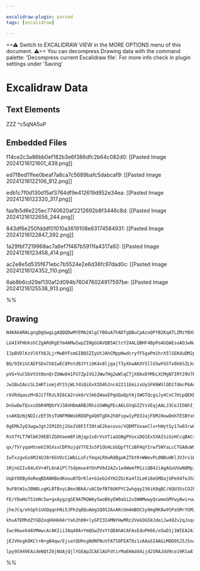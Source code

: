 ```yaml
---

excalidraw-plugin: parsed
tags: [excalidraw]

---
```

==⚠  Switch to EXCALIDRAW VIEW in the MORE OPTIONS menu of this document. ⚠== You can decompress Drawing data with the command palette: 'Decompress current Excalidraw file'. For more info check in plugin settings under 'Saving'


# Excalidraw Data
## Text Elements
ZZZ ^c5qNA5uP

## Embedded Files
f14ce2c3a86bb0ef182b3e6f386dfc2b64c082d0: [[Pasted Image 20241216121601_439.png]]

ed7f8ed11fee0beaf7a8ca7c5689bafc5dabcaf9: [[Pasted Image 20241216122106_912.png]]

edb1c7f0d130d15af3764df9e412619d952e34ea: [[Pasted Image 20241216122320_317.png]]

faa1b5d6e225ec7740620af2212692b8f3446c8d: [[Pasted Image 20241216122656_244.png]]

843df6e250fdddf01010a3619108e63174584931: [[Pasted Image 20241216122847_392.png]]

1a29fbf7219968ac7a6ef7f487b5911fa4317a92: [[Pasted Image 20241216123458_414.png]]

ac2e8e5d535f671ebc7b5524e2e6d36fc97dad0c: [[Pasted Image 20241216124352_110.png]]

6ab8b6cd29af130af2d094b760476024917597be: [[Pasted Image 20241216125538_913.png]]

%%
## Drawing
```compressed-json
N4KAkARALgngDgUwgLgAQQQDwMYEMA2AlgCYBOuA7hADTgQBuCpAzoQPYB2KqATLZMzYBXUtiRoIACyhQ4zZAHoFAc0JRJQgEYA6bGwC2CgF7N6hbEcK4OCtptbErHALRY8RMpWdx8Q1TdIEfARcZgRmBShcZQUebQA2bQAOGjoghH0EDihmbgBtcDBQMBLoeHF0Ig4kflLGFnYuNABmeIB2NtrIetZOADlOMW4ARgAGNtGAVniAFlGZ4a6IQg5i

LG4IXFHUkshCZgARdKgEYm4AMwIwpZINgGUAVQB5ACtcYZ4ALQBHF4BpPoAGQAEsoAOJwNoAa2+VCW50I+Hwd1gwQ2gg8O1KzCgpDYUIQAHUSOpuKNtJMlji8QSUTA0RIMbclni/JJqsxcmhFoVIGw4LhsGoYCNRqMltZlAzUOLeRBMNxnEkAJzK7TNSZtGY8JJjbWjeLxJYitDOOYzNXxHjxJI8YZa5pJUbNKm4/EIADCbHwbFIGwAxMMEEGg1j

IJpBVDlKzVl6fX6JLjrMwBYFsmGIBQSZIyUtJAhCMppNwdcryfF5gaPm1hrX5lSEKduDM2pNmjM5vFKXLo8I4ABJYhc1B5AC68PImUH3A4QiRLOEqw5w+KuzKiBLvIAvktNIviABRYKZbLDsdLIRwYi4E5nbltdutSYzeLKng8F1yqpQmdz/BLH1sAJO9UEufBrjlHFcFIKAACEVkcDhlF/ec5SyYh4NWFZkLQWdULXfBQigL19H0NRbwABTYFYo

BQ/9IKiGCAEFSDxCh81wEC8Potd0JYtiOK4v8ljgajT3yXkwAKXYSllGSwFGSTx0k6SZLkmTS3LSt4mrWs9SU3lR0KHdClXSBYA3CQqhqOUekabhWnfJY7P6QYKmGSZnXteJmmVG5VnWCR3gzfYjmCW8LiuBAbhAiAADFsAAKU0A9sEJNpPmYQFARgP4KIAfTYIxRlEDMESROlpQgJkzldGkiWzMkKTq91KoqarvWZOVWSLZcRiWflBWFUV1MgSV

pVG+VuCSbVtGtNonQrZUWw841FU7Zp1VGJJWw7Hg2wWlqCTjX0AxDYMbLXCMgN7IRY29U7E3IDgU2grJaKWLNiFJNA4h4B8H3aZ8ZmaD8eANBBnGGT813zQti1+5Uxm0MYKytZU2mVCt2wbJt71GcGsedGHSlugch3yZS13OScEGnXDhO6/c+rQMzzPKTddhMq79yPDJ3rPKnSkva8IvvR8uxfN8PwAlYfwZ/DSkA4DIvA6KGOguCEOwuilnQzDE

Jw1BuIAoiSLImRTiomjdY15jWLYdiQiExXID4h2nc42211EmizxUySFK6WSlOD1TdmcP6AdaXaQbBiGoZJ3YeCR8lUYNFPMexmYDN2IySm5oo5VuCQ4sIQgoUwCiwQATVGVLskwJi+kIl5vmVDMLPawh9GiS7SgVU0kh8tbTTmcHPsatArSSOb2maLPMeGDtu1hgsi1otBnzVMVd733eeTXcaKkm6l3ROhN0CTF7U3ejNrqjGNiAvjZr9etMPrlc

rkVRdqaozM+BJiTfRzL9I6CA2rok6rVJmbIWaoEPqUQaQpYAjSWGTQcgsJy4CnC7HipQEKBXQLgHgGYn7wJNpBRsIEKwGhtF2VedQmC9CaAgqYzlmGNAGBwIY3JoaTGWk6FsNxDjHDxqBKKu5ebHgFpTC8V4bziPtI+DsHllTNHGLLDg8tjaMwImwIC4iwIQTXFBKAQhhwQEQFhJCZVER01iucZeYgeDYGaLgYemhNCjAQE420mhmgIHiOcR08Ri

DnGwDwTQsxsDbR4MQbYVJ3AVHDmARBJRhiGSWNgPEcA6LGVqGZZYsVEqjAALJ3CeJIOAhIjBMVwPlbAAAVWCwIZhCCaZIFISwu4bB7n3DMg9UCJ0miaYZcxayTxAc2aY2h97zLFEaOUcMN7cEmOs7QFpRhlh2ds7Z6TNhIQmuAl+T1ky33TLuSMt17rxlfs9d+d94SIh/vSP+0CAFuiAVPXg4DIGMg+QuOB4RhwHOQcNbkYp0GsnJlgr+tN6a6Nd

ssAKQzNjNDIczEF3tsTUNFM0WsbRDQPg4Q0TgDk2h8Fspw1yPD3JajFDMJ0owDmhTESBYx6seZ3UPDI8SaBzxyhFookCyiQYdjfJMe0SQtE6MofowxHLJEa3MZY6xhs7HBERRgYgbRzhJFOLWc4jZRiaBCOcNoHi8BtGwNMFUEYImTGvJoPA5wO5JIICkyS6S0lZLlDk/k+SC6FOLrFSYfwABKwwkgegOKqfsTwPT9hmGU+gBIoROk7hzCQ/TlD9

0gEMkZyQ3wgwJgtJIM1DSj2Ge2V8FIfINtaE2kecovo/VQDMTUxaeClv+hWytSy17w03rwHycyFl7wOcfXMDF6qnKvg8i5n8rrXKfvO6Ai63qXK/i8/56B/7gOAe2qlpivkQN/lAzEQLerYu5ANAUKCxljEmhgimAqhaQBpjghxOK9ioo2LgGYmKeUUL0bi8RLYdTNGg0jUlLCSz1mpWSjg3DeGoEmMPTt+0OgiLCggMWEi1ZSJ5XzE8OQ5FCoUQ

RsV7YLT7WlbK39EBlZGOVaem8FiNjqp1s8rVsVTiaGGNgPVoxiDQ1Ex5XAISiUzHCcqBACxrTDGVMQZUkweAIHbCEABySJIyR9ZkvO2TclBrAIXIpJd0BxQAIr0EmPQUgFBPhGCEMqLYkxnBsCgIlGuQgYFrl6Tm3uebBmKmUdW5woN9r1ubbFlta422gI7aqTZmM2yPjLF2E9pQVkIwQbMu09prQCPbJKiURyT4nIepfDd5yt3LtKA/G5z9qv3L

qx/TVryqoHtne6I9SXssCDPXujqV7YE3s5P1OU4LUGQpfTCzBFHqYIrwf5NYaLcCTGA0uW9SL8ECDxb9baKokbKbg/Zbkqpzu0rQ/wpIGiMOalw+y1WJjGvSP5vykcH6IDCuow+cVdGpWHS/HLJjLGlVEZVZxiQ3HbG8Z/RIS47xNBOviAgd8kwEDCYZVaUYUn3wfFfFEpIISOzxGwEkfz2JdMCu9cHQzJQfsBryQrfABTTKhvuBQUYdx8rWYjcC

IwTxzgvGs6MJ4UJ8r6GVOcCiWbLLoFzfmqaLRXwRdBgaKZ7btR+WWevPL0NBuHKlJV3rx1WtnJvvV++q79zrrfkuzrI2eunvqv1ksfyL0ArG2uHq7JdtgofRCth82+yLffdg3BTHCEbfiNt4goHkVhHEaqVsuoK167XC5VhGNrsobciMMY1pWj2kYXsUR4VWNQ+5asUjsjI+UdFkogHtG3yS0HUrMHbOAIGJVmgTlroONqvQjxndfGNgzWaOE9H+

1RjnGIIv84LKV+4FL6nA1Pl7Sdpmuo4YOnPV6d2AZv1a4WemfM1ziQB42iAgAGoUVwN8MpiUED0D+AeTA9BmDfFgus74Cu3cwWKuhaSQGGGu2oxuiW3AswbQcy2+7QPaKo20nekAuWI6aM46E6Yoxu06aAp8Z6Dum6HWVyN0a6luC67WTy4+XW7yvu2IZ6HuYC5u56byl6XUfuwgE2oK96Q0s2oe0K4eb632UeiOe2a2RCmwbQCeSe+21Uh2CC/0

UqbYO0ByOeReqBDANKBedKoou07QrKle+G1eb24YH2ZGcKa4f2LeKi6mSMDajGPeX4feJhXKDBw+XGo+8O4+YhEAwwJCsumgFqdoqoNogolq6OFq5wTKbQqOp2lwIM9ouAb4B+0oqSJ+Rm/qJmbOHOJQFmsUkgdwHoQuRU+Anw5wBwRgwwvo4ufQkgzQgIgBfSwBoWpo6iEWOoT2raPyDCeYBuI6ToaoD4GoEwaiYBMqcoeBMoVWdyVujy26K6ZB

9uFBtW1uJBNBLugKLBTBvyLBmx9BkA/u8CQefBT6UKPYC2whgqy236iK8qBC/6QU3SsCO2k2ThpiChymfa5OJKSG8GR2Ex2e2hqG7k0wGitYamhheGBGg+coe4JGfK5GjeVhVGNh4qXYBKC8SczG3e4hzhiqr2bhQ2HhsOXhyECO2qgoGmBqTqbYkw5wBhCALqsR6yPaGOQSxArQESGM14CS2AqRXq+mDOp+pQ5+ORwanOa4lmEAyohAzg1mQgdw

FE/YDwHoTS1mNc5w+gxAygzgGE9ATRQWAySwoB6yEW0aGi2uSWWMwwyQcwmoGMYwy8wi+uw6JYXY2gqoXp3p3pMw5WpuM6bu58KxjuNupBj8yxsxlBax1B1Mu63u+6WxQZ3y0yzByZrB3WSZpQRxgevBj6aCFxQhlhpQX60e7xDx62AG7qLxieu29xB24ipYyouooMnQfxF2CCVo+eIJ00jo5Omo5eywRhMJbG72CJn2SJIhTeIqIwreL46moMTK

jheJCq/ehGph1UUQqqnhNi5JPh2q8QuAmgSQ0S2AxAKcUm4mBOCSy0mgRK8w95PaSMrYGMZqApR+GSwpmRZ+2Re2uRRcUpsUtq3wfQTEkwQg8uPS2aV8WADWBa60XRa4YyUMdGVpMBtYc8zKGo92HQS5rpqyLQzonpBKqoiyHQmOg5UxBBc6KxgYF0oY4ZzWRBVBCxJZ8ZbBPuHBDB7uPyxugCGZdBXFhxXBAebxCCeZIez6ghl4EeU5NxZZK5FZ

khuATEMhdZYGDZoqHkHkH4rYah2h00+lyGPZ3I4MNYHwMRz2VekOG58JdeiJw49Zv2qJoqreksMmvxBEuJTlEOhJPSsFGwnwQVZClATSAVEgQVnwZUnAUAdwhARgFQPam0y86yb4UwCwC0By5wMVcUOCiIYyg5JwmAUATERAygrCzGvicFWhME5gBApVhYFVUAga2SMVuAKwTAdxGlEAvohYKwBAYVxVgVwVEoQgzVEa4Q8VFQuIQgRJOJ1QwI/R

Iwc0kwxk4AVMmwcAcAKIii3Aq40A+YmQGwZVxYtQDAhACAFAsEduPK66/o5wD1j1WIEA2AIgH8/YJw+gKINFUZEAdF50z1r1rE70H1GQ11Sxt1IZxBsZkAQN71n1ZcFUCZo2XFL1b1INn131fWvFZ1cNGNGQWNtIyNrusN6N2QoN+gEaIlxxuNZNUAFNTwwe/BUlhQaNwN5NCNOVeV+ABVtN7N9NnN2QcVCVCGfN8NGQg1JVZVFVwQ5wDWbN4tX1

jEJVHsgkOKCt+N+gB4qw/EjsatQUHsgNdNFNutFATS0FEAT8z1zAAaSIAAGiMODOSJ5JSnaj5MPJoqzTbXiEiDXAhh0AkEylaEHc+MvGdUYGwAYHtbZAQLNU1G0P+RrRzRkFTSBrtpbfuM9dGCQMLe5GddncQCiAgKzqgNBvnaQCQGUmwGsNrUecECBDNW4RAAXfOkUrBN6LFKQMoBGAABR2idC8D2jUCD0D3O0ACUGYE1ygc40EGwXdvdH44ovA

lpy9S949EAideNQtZ6jNUAjQjlYGEApZCAE1AUFdtirMaEHAdd4ijd2SRAJdd9co19R1aAT9a4wgUA1k3AjdiddgLw2OOQdw19cAVdNd19mg9dflrNgoe9jATSkd+A0dAWFtYQwQ2Ae95K2SFizV+g5tiuPlLhNlc1hEOITEGDhA8DiDF+4A3MR99iK4W4IAW4QAA===
```
%%